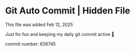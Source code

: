# Git Auto Commit | Hidden File

This file was added Feb 12, 2025

Just for fun and keeping my daily git commit active 🤪

commit number: 636745
